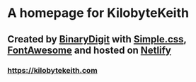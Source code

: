 # A homepage for KilobyteKeith

## Created by [BinaryDigit](https://binarydigit.io) with [Simple.css](https://simple.css), [FontAwesome](https://fontawesome.com//) and hosted on [Netlify](https://www.netlify.com/)


### https://kilobytekeith.com


